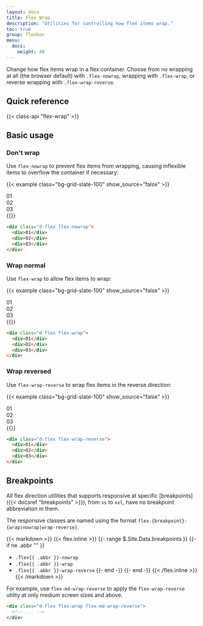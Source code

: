 ```yaml
---
layout: docs
title: Flex Wrap
description: "Utilities for controlling how flex items wrap."
toc: true
group: flexbox
menu:
  docs:
    weight: 40
---
```


Change how flex items wrap in a flex container. Choose from no wrapping at all (the browser default) with `.flex-nowrap`, wrapping with `.flex-wrap`, or reverse wrapping with `.flex-wrap-reverse`.

## Quick reference

{{< class-api "flex-wrap" >}}

## Basic usage

### Don't wrap

Use `flex-nowrap` to prevent flex items from wrapping, causing inflexible items to overflow the container if necessary:

{{< example class="bg-grid-slate-100" show_source="false" >}}
  <div class="overflow-x-auto pb-6 ">
    <div class="d-flex flex-nowrap gap-4 bg-striped-purple fw-medium">
      <div class="col-5">
        <div class="text-bg-secondary p-4 rounded d-flex justify-content-center align-items-center">01</div>
      </div>
      <div class="col-5">
        <div class="text-bg-secondary p-4 rounded d-flex justify-content-center align-items-center">02</div>
      </div>
      <div class="col-5">
        <div class="text-bg-secondary p-4 rounded d-flex justify-content-center align-items-center">03</div>
      </div>
    </div>
  </div>
{{</ example >}}

```html
<div class="d-flex flex-nowrap">
  <div>01</div>
  <div>02</div>
  <div>03</div>
</div>
```

### Wrap normal

Use `flex-wrap` to allow flex items to wrap:

{{< example class="bg-grid-slate-100" show_source="false" >}}
<div class="d-flex flex-wrap gap-4 fw-medium bg-striped-teal">
  <div class="col-5">
    <div class="bg-blue-subtle text-white p-4 rounded d-flex justify-content-center align-items-center">01</div>
  </div>
  <div class="col-5">
    <div class="bg-blue-subtle text-white p-4 rounded d-flex justify-content-center align-items-center">02</div>
  </div>
  <div class="col-5">
    <div class="bg-blue-subtle text-white p-4 rounded d-flex justify-content-center align-items-center">03</div>
  </div>
</div>
{{</ example >}}

```html
<div class="d-flex flex-wrap">
  <div>01</div>
  <div>02</div>
  <div>03</div>
</div>
```

### Wrap reversed

Use `flex-wrap-reverse` to wrap flex items in the reverse direction:

{{< example class="bg-grid-slate-100" show_source="false" >}}
<div class="d-flex flex-wrap-reverse bg-striped-purple gap-4">
  <div class="col-5">
    <div class="text-bg-secondary p-4 rounded d-flex justify-content-center align-items-center">01</div>
  </div>
  <div class="col-5">
    <div class="text-bg-secondary p-4 rounded d-flex justify-content-center align-items-center">02</div>
  </div>
  <div class="col-5">
    <div class="text-bg-secondary p-4 rounded d-flex justify-content-center align-items-center">03</div>
  </div>
</div>
{{</ example >}}

```html
<div class="d-flex flex-wrap-reverse">
  <div>01</div>
  <div>02</div>
  <div>03</div>
</div>
```

## Breakpoints

All flex direction utilities that supports responsive at specific [breakpoints]({{< docsref "breakpoints" >}}), from `xs` to `xxl`, have no breakpoint abbreviation in them. 

The responsive classes are named using the format `flex-{breakpoint}-{wrap|nowrap|wrap-reverse}`.

{{< markdown >}}
{{< flex.inline >}}
{{- range $.Site.Data.breakpoints }}
{{- if ne .abbr "" }}
- `.flex{{ .abbr }}-nowrap`
- `.flex{{ .abbr }}-wrap`
- `.flex{{ .abbr }}-wrap-reverse`
{{- end -}}
{{- end -}}
{{< /flex.inline >}}
{{< /markdown >}}

For example, use `flex-md-wrap-reverse` to apply the `flex-wrap-reverse` utility at only medium screen sizes and above.

```html
<div class="d-flex flex-wrap flex-md-wrap-reverse">
  <!-- ... -->
</div>
```